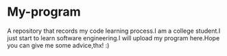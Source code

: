 # My-program
A repository that records my code learning process.I am a college student.I just start to learn software engineering.I will upload my program here.Hope you can give me some advice,thx!  :)

